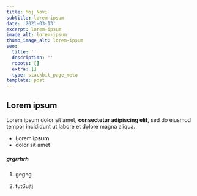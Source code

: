 ```yaml
---
title: Moj Novi
subtitle: lorem-ipsum
date: '2021-03-13'
excerpt: lorem-ipsum
image_alt: lorem-ipsum
thumb_image_alt: lorem-ipsum
seo:
  title: ''
  description: ''
  robots: []
  extra: []
  type: stackbit_page_meta
template: post
---
```

## Lorem ipsum

Lorem ipsum dolor sit amet, **consectetur adipiscing elit**, sed do eiusmod tempor incididunt ut labore et dolore magna aliqua.

*   Lorem **ipsum**
*   dolor sit amet



##### grgrrhrh



1.  gegeg

2.  tut6ujtj

